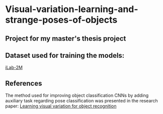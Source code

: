 # Visual-variation-learning-and-strange-poses-of-objects
## Project for my master's thesis project

## Dataset used for training the models:
[iLab-2M](https://bmobear.github.io/assets/pdf/iLab2M.pdf)

## References
The method used for improving object classification CNNs by adding auxiliary task regarding pose classification was presented in the research paper: [Learning visual variation for object recognition](https://doi.org/10.1016/j.imavis.2020.103912)